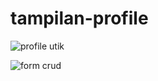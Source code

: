 # tampilan-profile

![profile utik](https://user-images.githubusercontent.com/97659986/161901855-43cec5e3-2845-4005-b650-628595069e9a.png)


![form crud](https://user-images.githubusercontent.com/97659986/161901887-06aa23c9-904a-423e-b05f-648ef8525f4a.png)
